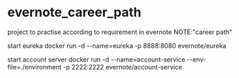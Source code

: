 # evernote_career_path
project to practise according to requirement in evernote NOTE:"career path"


start eureka
docker run -d --name=eureka -p 8888:8080 evernote/eureka

start account server
docker run -d --name=account-service --env-file=./environment  -p 2222:2222 evernote/account-service